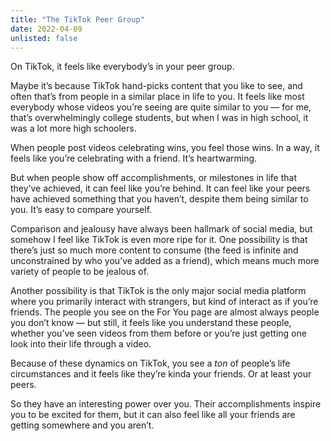 ```yaml
---
title: "The TikTok Peer Group"
date: 2022-04-09
unlisted: false
---
```


On TikTok, it feels like everybody’s in your peer group.

Maybe it’s because TikTok hand-picks content that you like to see, and often that’s from people in a similar place in life to you. It feels like most everybody whose videos you’re seeing are quite similar to you — for me, that’s overwhelmingly college students, but when I was in high school, it was a lot more high schoolers.

When people post videos celebrating wins, you feel those wins. In a way, it feels like you’re celebrating with a friend. It’s heartwarming.

But when people show off accomplishments, or milestones in life that they’ve achieved, it can feel like you’re behind. It can feel like your peers have achieved something that you haven’t, despite them being similar to you. It’s easy to compare yourself.

Comparison and jealousy have always been hallmark of social media, but somehow I feel like TikTok is even more ripe for it. One possibility is that there’s just so much more content to consume (the feed is infinite and unconstrained by who you’ve added as a friend), which means much more variety of people to be jealous of.

Another possibility is that TikTok is the only major social media platform where you primarily interact with strangers, but kind of interact as if you’re friends. The people you see on the For You page are almost always people you don’t know — but still, it feels like you understand these people, whether you’ve seen videos from them before or you’re just getting one look into their life through a video.

Because of these dynamics on TikTok, you see a _ton_ of people’s life circumstances and it feels like they’re kinda your friends. Or at least your peers.

So they have an interesting power over you. Their accomplishments inspire you to be excited for them, but it can also feel like all your friends are getting somewhere and you aren’t.
